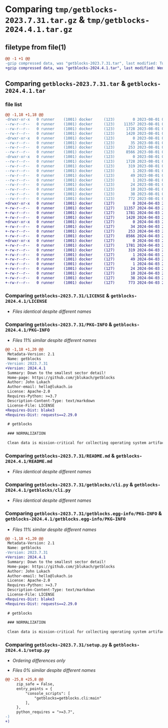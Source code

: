 # Comparing `tmp/getblocks-2023.7.31.tar.gz` & `tmp/getblocks-2024.4.1.tar.gz`

## filetype from file(1)

```diff
@@ -1 +1 @@
-gzip compressed data, was "getblocks-2023.7.31.tar", last modified: Tue Aug  1 00:59:58 2023, max compression
+gzip compressed data, was "getblocks-2024.4.1.tar", last modified: Wed Apr  3 23:45:56 2024, max compression
```

## Comparing `getblocks-2023.7.31.tar` & `getblocks-2024.4.1.tar`

### file list

```diff
@@ -1,18 +1,18 @@
-drwxr-xr-x   0 runner    (1001) docker     (123)        0 2023-08-01 00:59:58.726213 getblocks-2023.7.31/
--rw-r--r--   0 runner    (1001) docker     (123)    11357 2023-08-01 00:59:48.000000 getblocks-2023.7.31/LICENSE
--rw-r--r--   0 runner    (1001) docker     (123)     1728 2023-08-01 00:59:58.726213 getblocks-2023.7.31/PKG-INFO
--rw-r--r--   0 runner    (1001) docker     (123)     1420 2023-08-01 00:59:48.000000 getblocks-2023.7.31/README.md
-drwxr-xr-x   0 runner    (1001) docker     (123)        0 2023-08-01 00:59:58.722213 getblocks-2023.7.31/getblocks/
--rw-r--r--   0 runner    (1001) docker     (123)       35 2023-08-01 00:59:48.000000 getblocks-2023.7.31/getblocks/__init__.py
--rw-r--r--   0 runner    (1001) docker     (123)      253 2023-08-01 00:59:48.000000 getblocks-2023.7.31/getblocks/__main__.py
--rw-r--r--   0 runner    (1001) docker     (123)     8566 2023-08-01 00:59:48.000000 getblocks-2023.7.31/getblocks/cli.py
-drwxr-xr-x   0 runner    (1001) docker     (123)        0 2023-08-01 00:59:58.726213 getblocks-2023.7.31/getblocks.egg-info/
--rw-r--r--   0 runner    (1001) docker     (123)     1728 2023-08-01 00:59:58.000000 getblocks-2023.7.31/getblocks.egg-info/PKG-INFO
--rw-r--r--   0 runner    (1001) docker     (123)      319 2023-08-01 00:59:58.000000 getblocks-2023.7.31/getblocks.egg-info/SOURCES.txt
--rw-r--r--   0 runner    (1001) docker     (123)        1 2023-08-01 00:59:58.000000 getblocks-2023.7.31/getblocks.egg-info/dependency_links.txt
--rw-r--r--   0 runner    (1001) docker     (123)       49 2023-08-01 00:59:58.000000 getblocks-2023.7.31/getblocks.egg-info/entry_points.txt
--rw-r--r--   0 runner    (1001) docker     (123)        1 2023-08-01 00:59:58.000000 getblocks-2023.7.31/getblocks.egg-info/not-zip-safe
--rw-r--r--   0 runner    (1001) docker     (123)       24 2023-08-01 00:59:58.000000 getblocks-2023.7.31/getblocks.egg-info/requires.txt
--rw-r--r--   0 runner    (1001) docker     (123)       10 2023-08-01 00:59:58.000000 getblocks-2023.7.31/getblocks.egg-info/top_level.txt
--rw-r--r--   0 runner    (1001) docker     (123)       38 2023-08-01 00:59:58.726213 getblocks-2023.7.31/setup.cfg
--rw-r--r--   0 runner    (1001) docker     (123)      772 2023-08-01 00:59:48.000000 getblocks-2023.7.31/setup.py
+drwxr-xr-x   0 runner    (1001) docker     (127)        0 2024-04-03 23:45:56.589134 getblocks-2024.4.1/
+-rw-r--r--   0 runner    (1001) docker     (127)    11357 2024-04-03 23:45:52.000000 getblocks-2024.4.1/LICENSE
+-rw-r--r--   0 runner    (1001) docker     (127)     1781 2024-04-03 23:45:56.589134 getblocks-2024.4.1/PKG-INFO
+-rw-r--r--   0 runner    (1001) docker     (127)     1420 2024-04-03 23:45:52.000000 getblocks-2024.4.1/README.md
+drwxr-xr-x   0 runner    (1001) docker     (127)        0 2024-04-03 23:45:56.589134 getblocks-2024.4.1/getblocks/
+-rw-r--r--   0 runner    (1001) docker     (127)       34 2024-04-03 23:45:52.000000 getblocks-2024.4.1/getblocks/__init__.py
+-rw-r--r--   0 runner    (1001) docker     (127)      253 2024-04-03 23:45:52.000000 getblocks-2024.4.1/getblocks/__main__.py
+-rw-r--r--   0 runner    (1001) docker     (127)     8566 2024-04-03 23:45:52.000000 getblocks-2024.4.1/getblocks/cli.py
+drwxr-xr-x   0 runner    (1001) docker     (127)        0 2024-04-03 23:45:56.589134 getblocks-2024.4.1/getblocks.egg-info/
+-rw-r--r--   0 runner    (1001) docker     (127)     1781 2024-04-03 23:45:56.000000 getblocks-2024.4.1/getblocks.egg-info/PKG-INFO
+-rw-r--r--   0 runner    (1001) docker     (127)      319 2024-04-03 23:45:56.000000 getblocks-2024.4.1/getblocks.egg-info/SOURCES.txt
+-rw-r--r--   0 runner    (1001) docker     (127)        1 2024-04-03 23:45:56.000000 getblocks-2024.4.1/getblocks.egg-info/dependency_links.txt
+-rw-r--r--   0 runner    (1001) docker     (127)       49 2024-04-03 23:45:56.000000 getblocks-2024.4.1/getblocks.egg-info/entry_points.txt
+-rw-r--r--   0 runner    (1001) docker     (127)        1 2024-04-03 23:45:56.000000 getblocks-2024.4.1/getblocks.egg-info/not-zip-safe
+-rw-r--r--   0 runner    (1001) docker     (127)       24 2024-04-03 23:45:56.000000 getblocks-2024.4.1/getblocks.egg-info/requires.txt
+-rw-r--r--   0 runner    (1001) docker     (127)       10 2024-04-03 23:45:56.000000 getblocks-2024.4.1/getblocks.egg-info/top_level.txt
+-rw-r--r--   0 runner    (1001) docker     (127)       38 2024-04-03 23:45:56.589134 getblocks-2024.4.1/setup.cfg
+-rw-r--r--   0 runner    (1001) docker     (127)      773 2024-04-03 23:45:52.000000 getblocks-2024.4.1/setup.py
```

### Comparing `getblocks-2023.7.31/LICENSE` & `getblocks-2024.4.1/LICENSE`

 * *Files identical despite different names*

### Comparing `getblocks-2023.7.31/PKG-INFO` & `getblocks-2024.4.1/PKG-INFO`

 * *Files 11% similar despite different names*

```diff
@@ -1,18 +1,20 @@
 Metadata-Version: 2.1
 Name: getblocks
-Version: 2023.7.31
+Version: 2024.4.1
 Summary: Down to the smallest sector detail!
 Home-page: https://github.com/jblukach/getblocks
 Author: John Lukach
 Author-email: hello@lukach.io
 License: Apache-2.0
 Requires-Python: >=3.7
 Description-Content-Type: text/markdown
 License-File: LICENSE
+Requires-Dist: blake3
+Requires-Dist: requests==2.29.0
 
 # getblocks
 
 ### NORMALIZATION
 
 Clean data is mission-critical for collecting operating system artifacts, especially with user home directories.
```

### Comparing `getblocks-2023.7.31/README.md` & `getblocks-2024.4.1/README.md`

 * *Files identical despite different names*

### Comparing `getblocks-2023.7.31/getblocks/cli.py` & `getblocks-2024.4.1/getblocks/cli.py`

 * *Files identical despite different names*

### Comparing `getblocks-2023.7.31/getblocks.egg-info/PKG-INFO` & `getblocks-2024.4.1/getblocks.egg-info/PKG-INFO`

 * *Files 11% similar despite different names*

```diff
@@ -1,18 +1,20 @@
 Metadata-Version: 2.1
 Name: getblocks
-Version: 2023.7.31
+Version: 2024.4.1
 Summary: Down to the smallest sector detail!
 Home-page: https://github.com/jblukach/getblocks
 Author: John Lukach
 Author-email: hello@lukach.io
 License: Apache-2.0
 Requires-Python: >=3.7
 Description-Content-Type: text/markdown
 License-File: LICENSE
+Requires-Dist: blake3
+Requires-Dist: requests==2.29.0
 
 # getblocks
 
 ### NORMALIZATION
 
 Clean data is mission-critical for collecting operating system artifacts, especially with user home directories.
```

### Comparing `getblocks-2023.7.31/setup.py` & `getblocks-2024.4.1/setup.py`

 * *Ordering differences only*

 * *Files 0% similar despite different names*

```diff
@@ -25,8 +25,8 @@
     zip_safe = False,
     entry_points = {
         "console_scripts": [
             "getblocks=getblocks.cli:main"
         ],
     },
     python_requires = ">=3.7",
-)
+)
```

